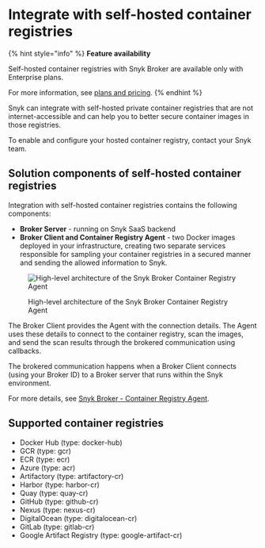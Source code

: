 # Integrate with self-hosted container registries



{% hint style="info" %}
**Feature availability**

Self-hosted container registries with Snyk Broker are available only with Enterprise plans.

For more information, see [plans and pricing](https://snyk.io/plans/).
{% endhint %}

Snyk can integrate with self-hosted private container registries that are not internet-accessible and can help you to better secure container images in those registries.

To enable and configure your hosted container registry, contact your Snyk team.

## **Solution components of self-hosted container registries**

Integration with self-hosted container registries contains the following components:

* **Broker Server** - running on Snyk SaaS backend
* **Broker Client and Container Registry Agent** - two Docker images deployed in your infrastructure, creating two separate services responsible for sampling your container registries in a secured manner and sending the allowed information to Snyk.

<figure><img src="../../../../.gitbook/assets/mceclip0-8-.png" alt="High-level architecture of the Snyk Broker Container Registry Agent"><figcaption><p>High-level architecture of the Snyk Broker Container Registry Agent</p></figcaption></figure>

The Broker Client provides the Agent with the connection details. The Agent uses these details to connect to the container registry, scan the images, and send the scan results through the brokered communication using callbacks.

The brokered communication happens when a Broker Client connects (using your Broker ID) to a Broker server that runs within the Snyk environment.

For more details, see [Snyk Broker - Container Registry Agent](./).

## **Supported container registries**

* Docker Hub (type: docker-hub)
* GCR (type: gcr)
* ECR (type: ecr)
* Azure (type: acr)
* Artifactory (type: artifactory-cr)
* Harbor (type: harbor-cr)
* Quay (type: quay-cr)
* GitHub (type: github-cr)
* Nexus (type: nexus-cr)
* DigitalOcean (type: digitalocean-cr)
* GitLab (type: gitlab-cr)
* Google Artifact Registry (type: google-artifact-cr)
